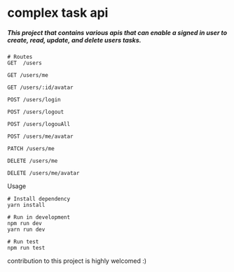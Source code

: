 # complex task api


##### This project that contains various apis that can enable a signed in user to create, read,  update, and delete users tasks.


```
# Routes
GET  /users

GET /users/me

GET /users/:id/avatar

POST /users/login

POST /users/logout

POST /users/logouAll

POST /users/me/avatar

PATCH /users/me

DELETE /users/me

DELETE /users/me/avatar
```

Usage

```
# Install dependency
yarn install

# Run in development
npm run dev
yarn run dev

# Run test
npm run test
```

contribution to this project is highly welcomed :)
